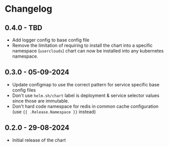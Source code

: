 # Changelog

## 0.4.0 - TBD

- Add logger config to base config file
- Remove the limitation of requiring to install the chart into a specific namespace (`userclouds`) chart can now be installed into any kubernetes namespace.

## 0.3.0 - 05-09-2024

- Update configmap to use the correct pattern for service specific base config files
- Don't use `helm.sh/chart`  label is deployment & service selector values since those are immutable.
- Don't hard code namespace for redis in common cache configuration (use `{{ .Release.Namespace }}` instead)

## 0.2.0 - 29-08-2024

- Initial release of the chart
